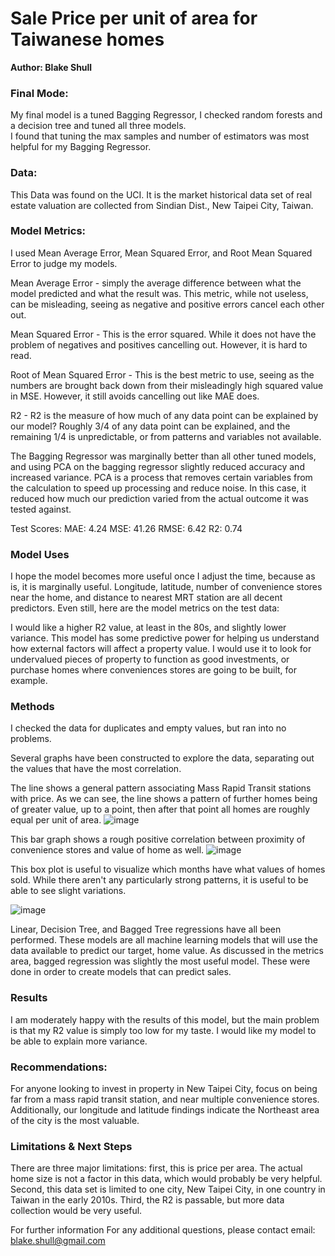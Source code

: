 # Sale Price per unit of area for Taiwanese homes
**Author:  Blake Shull**
### Final Mode:

My final model is a tuned Bagging Regressor, I checked random forests and a decision tree and tuned all three models.  
I found that tuning the max samples and number of estimators was most helpful for my Bagging Regressor.

### Data:
This Data was found on the UCI.  It is the market historical data set of real estate valuation are collected from Sindian Dist., New Taipei City, Taiwan.

### Model Metrics:

I used Mean Average Error, Mean Squared Error, and Root Mean Squared Error to judge my models.

Mean Average Error - simply the average difference between what the model predicted and what the result was.  This metric, while not useless, can be misleading, seeing as negative and positive errors cancel each other out.

Mean Squared Error - This is the error squared.  While it does not have the problem of negatives and positives cancelling out.  However, it is hard to read.  

Root of Mean Squared Error - This is the best metric to use, seeing as the numbers are brought back down from their misleadingly high squared value in MSE.  However, it still avoids cancelling out like MAE does.

R2 - R2 is the measure of how much of any data point can be explained by our model?  Roughly 3/4 of any data point can be explained, and the remaining 1/4 is unpredictable, or from patterns and variables not available.

The Bagging Regressor was marginally better than all other tuned models, and using PCA on the bagging regressor slightly reduced accuracy and increased variance.  PCA is a process that removes certain variables from the calculation to speed up processing and reduce noise.  In this case, it reduced how much our prediction varied from the actual outcome it was tested against.

Test Scores: 
MAE: 4.24 
MSE: 41.26 
RMSE: 6.42 
R2: 0.74

### Model Uses

I hope the model becomes more useful once I adjust the time, because as is, it is marginally useful.  Longitude, latitude, number of convenience stores near the home, and distance to nearest MRT station are all decent predictors.
Even still, here are the model metrics on the test data:

I would like a higher R2 value, at least in the 80s, and slightly lower variance.  This model has some predictive power for helping us understand how external factors will affect a property value.
I would use it to look for undervalued pieces of property to function as good investments, or purchase homes where conveniences stores are going to be built, for example.

### Methods
I checked the data for duplicates and empty values, but ran into no problems.

Several graphs have been constructed to explore the data, separating out the values that have the most correlation.

The line shows a general pattern associating Mass Rapid Transit stations with price.  As we can see, the line shows a pattern of further homes being of greater value, up to a point, then after that point all homes are roughly equal per unit of area.
![image](https://user-images.githubusercontent.com/107661416/187835350-80a99424-d8ea-4861-8330-bfe4383ebcb7.png)

This bar graph shows a rough positive correlation between proximity of convenience stores and value of home as well.
![image](https://user-images.githubusercontent.com/107661416/187835423-4611d500-e381-410d-8b04-1caee37ee07b.png)

This box plot is useful to visualize which months have what values of homes sold.  While there aren't any particularly strong patterns, it is useful to be able to see slight variations.

![image](https://user-images.githubusercontent.com/107661416/187835447-ac6d26f7-25f0-416d-baf3-9133cf7e48b4.png)



Linear, Decision Tree, and Bagged Tree regressions have all been performed.  These models are all machine learning models that will use the data available to predict our target, home value.  As discussed in the metrics area, bagged regression was slightly the most useful model.  These were done in order to create models that can predict sales.  

### Results

I am moderately happy with the results of this model, but the main problem is that my R2 value is simply too low for my taste.  I would like my model to be able to explain more variance.  

### Recommendations:
For anyone looking to invest in property in New Taipei City, focus on being far from a mass rapid transit station, and near multiple convenience stores.  Additionally, our longitude and latitude findings indicate the Northeast area of the city is the most valuable.

### Limitations & Next Steps
There are three major limitations: first, this is price per area.  The actual home size is not a factor in this data, which would probably be very helpful.  Second, this data set is limited to one city, New Taipei City, in one country in Taiwan in the early 2010s.  Third, the R2 is passable, but more data collection would be very useful.

For further information
For any additional questions, please contact email: blake.shull@gmail.com
